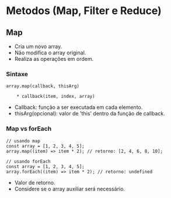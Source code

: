 # Metodos (Map, Filter e Reduce)

## Map
* Cria um novo array.
* Não modifica o array original.
* Realiza as operações em ordem.

### Sintaxe
    array.map(callback, thisArg)

        * callback(item, index, array)

* Callback: função a ser executada em cada elemento.
* thisArg(opcional): valor de 'this' dentro da função de callback.

### Map vs forEach
    // usando map
    const array = [1, 2, 3, 4, 5];
    array.map((item) => item * 2); // retorno: [2, 4, 6, 8, 10];

    // usando forEach
    const array = [1, 2, 3, 4, 5];
    array.forEach((item) => item * 2); // retorno: undefined
* Valor de retorno.
* Considere se o array auxiliar será necessário.


